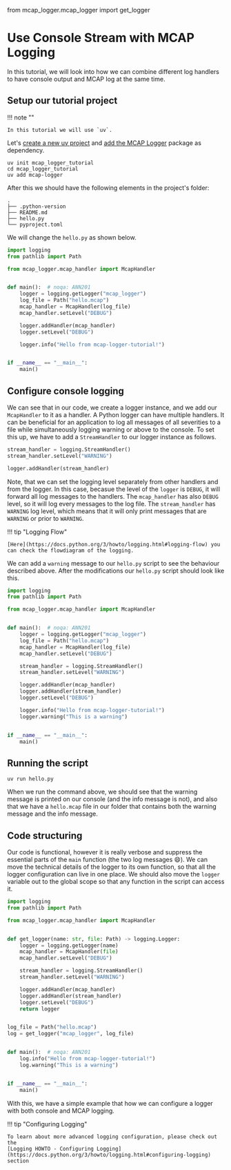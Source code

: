 from mcap_logger.mcap_logger import get_logger

# Use Console Stream with MCAP Logging

In this tutorial, we will look into how we can combine different log handlers to have console output and MCAP log at the
same time.

## Setup our tutorial project

!!! note ""

    In this tutorial we will use `uv`.

Let's [create a new uv project](https://docs.astral.sh/uv/guides/projects/) and
[add the MCAP Logger](installation.md) package as dependency.

```shell
uv init mcap_logger_tutorial
cd mcap_logger_tutorial
uv add mcap-logger
```

After this we should have the following elements in the project's folder:

```
.
├── .python-version
├── README.md
├── hello.py
└── pyproject.toml
```

We will change the `hello.py` as shown below.

```python title="hello.py" linenums="1"
import logging
from pathlib import Path

from mcap_logger.mcap_handler import McapHandler


def main():  # noqa: ANN201
    logger = logging.getLogger("mcap_logger")
    log_file = Path("hello.mcap")
    mcap_handler = McapHandler(log_file)
    mcap_handler.setLevel("DEBUG")

    logger.addHandler(mcap_handler)
    logger.setLevel("DEBUG")

    logger.info("Hello from mcap-logger-tutorial!")


if __name__ == "__main__":
    main()

```

## Configure console logging

We can see that in our code, we create a logger instance, and we add our `McapHandler` to it as a handler. A Python
logger can have multiple handlers. It can be beneficial for an application to log all messages of all severities to a
file while simultaneously logging warning or above to the console. To set this up, we have to add a `StreamHandler` to
our
logger instance as follows.

```python
stream_handler = logging.StreamHandler()
stream_handler.setLevel("WARNING")

logger.addHandler(stream_handler)
```

Note, that we can set the logging level separately from other handlers and from the logger. In this case, becasue the
level of the `logger` is `DEBUG`, it will forward all log messages to the handlers. The `mcap_handler` has also `DEBUG`
level, so it will log every messages to the log file. The `stream_handler` has `WARNING` log level, which means that it
will only print messages that are `WARNING` or prior to `WARNING`.

!!! tip "Logging Flow"

    [Here](https://docs.python.org/3/howto/logging.html#logging-flow) you can check the flowdiagram of the logging.

We can add a `warning` message to our `hello.py` script to see the behaviour described above. After the modifications
our `hello.py` script should look like this.

```python title="hello.py" linenums="1"
import logging
from pathlib import Path

from mcap_logger.mcap_handler import McapHandler


def main():  # noqa: ANN201
    logger = logging.getLogger("mcap_logger")
    log_file = Path("hello.mcap")
    mcap_handler = McapHandler(log_file)
    mcap_handler.setLevel("DEBUG")

    stream_handler = logging.StreamHandler()
    stream_handler.setLevel("WARNING")

    logger.addHandler(mcap_handler)
    logger.addHandler(stream_handler)
    logger.setLevel("DEBUG")

    logger.info("Hello from mcap-logger-tutorial!")
    logger.warning("This is a warning")


if __name__ == "__main__":
    main()

```

## Running the script

```shell
uv run hello.py
```

When we run the command above, we should see that the warning message is printed on our console (and the info message is
not), and also that we have a `hello.mcap` file in our folder that contains both the warning message and the info
message.

## Code structuring

Our code is functional, however it is really verbose and suppress the essential parts of the `main` function (the two
log messages 😄). We can move the technical details of the logger to its own function, so that all the logger
configuration can live in one place. We should also move the `logger` variable out to the global scope so that any
function in the script can access it.

```python title="hello.py" linenums="1"
import logging
from pathlib import Path

from mcap_logger.mcap_handler import McapHandler


def get_logger(name: str, file: Path) -> logging.Logger:
    logger = logging.getLogger(name)
    mcap_handler = McapHandler(file)
    mcap_handler.setLevel("DEBUG")

    stream_handler = logging.StreamHandler()
    stream_handler.setLevel("WARNING")

    logger.addHandler(mcap_handler)
    logger.addHandler(stream_handler)
    logger.setLevel("DEBUG")
    return logger


log_file = Path("hello.mcap")
log = get_logger("mcap_logger", log_file)


def main():  # noqa: ANN201
    log.info("Hello from mcap-logger-tutorial!")
    log.warning("This is a warning")


if __name__ == "__main__":
    main()

```

With this, we have a simple example that how we can configure a logger with both console and MCAP logging.

!!! tip "Configuring Logging"

    To learn about more advanced logging configuration, please check out the
    [Logging HOWTO - Configuring Logging](https://docs.python.org/3/howto/logging.html#configuring-logging) section
